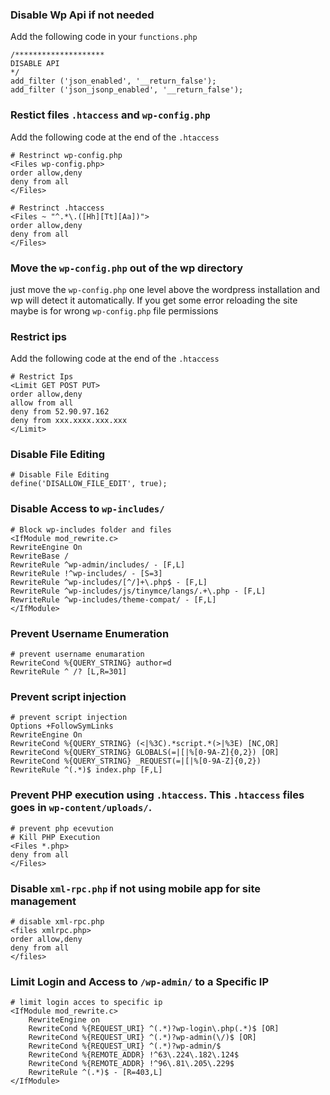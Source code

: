 ### Disable Wp Api if not needed

Add the following code in your `functions.php`

```ApacheConf
/******************** 
DISABLE API
*/
add_filter ('json_enabled', '__return_false');
add_filter ('json_jsonp_enabled', '__return_false');
```

### Restict files `.htaccess` and `wp-config.php`
Add the following code at the end of the `.htaccess`

```ApacheConf
# Restrinct wp-config.php
<Files wp-config.php>
order allow,deny
deny from all
</Files>
```
```ApacheConf
# Restrinct .htaccess
<Files ~ "^.*\.([Hh][Tt][Aa])">
order allow,deny
deny from all
</Files>

```

### Move the `wp-config.php` out of the wp directory

just move the `wp-config.php` one level above the wordpress installation and wp will detect it automatically.
If you get some error reloading the site maybe is for wrong `wp-config.php` file permissions

### Restrict ips
Add the following code at the end of the `.htaccess`
```ApacheConf
# Restrict Ips
<Limit GET POST PUT>
order allow,deny
allow from all
deny from 52.90.97.162
deny from xxx.xxxx.xxx.xxx
</Limit>
```

### Disable File Editing
```ApacheConf
# Disable File Editing
define('DISALLOW_FILE_EDIT', true);
```

### Disable Access to `wp-includes/`
```ApacheConf
# Block wp-includes folder and files
<IfModule mod_rewrite.c>
RewriteEngine On
RewriteBase /
RewriteRule ^wp-admin/includes/ - [F,L]
RewriteRule !^wp-includes/ - [S=3]
RewriteRule ^wp-includes/[^/]+\.php$ - [F,L]
RewriteRule ^wp-includes/js/tinymce/langs/.+\.php - [F,L]
RewriteRule ^wp-includes/theme-compat/ - [F,L]
</IfModule>
```

### Prevent Username Enumeration
```ApacheConf
# prevent username enumaration
RewriteCond %{QUERY_STRING} author=d
RewriteRule ^ /? [L,R=301]
```

### Prevent script injection
```ApacheConf
# prevent script injection
Options +FollowSymLinks
RewriteEngine On
RewriteCond %{QUERY_STRING} (<|%3C).*script.*(>|%3E) [NC,OR]
RewriteCond %{QUERY_STRING} GLOBALS(=|[|%[0-9A-Z]{0,2}) [OR]
RewriteCond %{QUERY_STRING} _REQUEST(=|[|%[0-9A-Z]{0,2})
RewriteRule ^(.*)$ index.php [F,L]
```
### Prevent PHP execution using `.htaccess`. This `.htaccess` files goes in `wp-content/uploads/`.
```ApacheConf
# prevent php ecevution
# Kill PHP Execution
<Files *.php>
deny from all
</Files>
```

### Disable `xml-rpc.php` if not using mobile app for site management
```ApacheConf
# disable xml-rpc.php
<files xmlrpc.php>
order allow,deny
deny from all
</files>
```

### Limit Login and Access to `/wp-admin/` to a Specific IP
```ApacheConf
# limit login acces to specific ip
<IfModule mod_rewrite.c>
	RewriteEngine on
	RewriteCond %{REQUEST_URI} ^(.*)?wp-login\.php(.*)$ [OR]
	RewriteCond %{REQUEST_URI} ^(.*)?wp-admin(\/)$ [OR]
	RewriteCond %{REQUEST_URI} ^(.*)?wp-admin/$
	RewriteCond %{REMOTE_ADDR} !^63\.224\.182\.124$
	RewriteCond %{REMOTE_ADDR} !^96\.81\.205\.229$
	RewriteRule ^(.*)$ - [R=403,L]
</IfModule>
```


